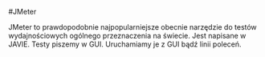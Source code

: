 #JMeter

JMeter to prawdopodobnie najpopularniejsze obecnie narzędzie do testów wydajnościowych ogólnego przeznaczenia na świecie.
Jest napisane w JAVIE. Testy piszemy w GUI. Uruchamiamy je z GUI bądź linii poleceń.